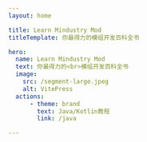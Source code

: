 ```yaml
---
layout: home

title: Learn Mindustry Mod
titleTemplate: 你最得力的模组开发百科全书

hero:
  name: Learn Mindustry Mod
  text: 你最得力的<br>模组开发百科全书
  image:
    src: /segment-large.jpeg
    alt: VitePress
  actions:
      - theme: brand
        text: Java/Kotlin教程
        link: /java

---
```


